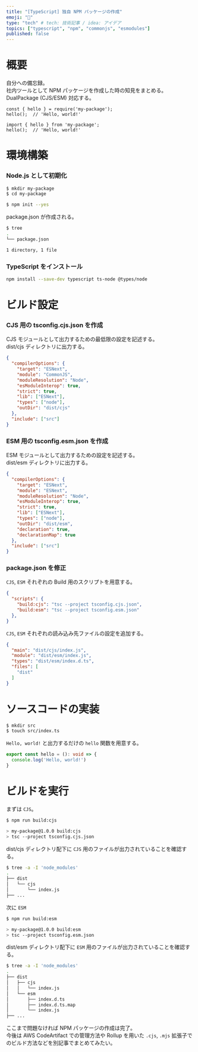 ```yaml
---
title: "[TypeScript] 独自 NPM パッケージの作成"
emoji: "🎉"
type: "tech" # tech: 技術記事 / idea: アイデア
topics: ["typescript", "npm", "commonjs", "esmodules"]
published: false
---
```


# 概要

自分への備忘録。  
社内ツールとして NPM パッケージを作成した時の知見をまとめる。 
DualPackage (CJS/ESM) 対応する。

```javascript:JavaScript
const { hello } = require('my-package');
hello();  // 'Hello, world!'
```

```typescript:TypeScript
import { hello } from 'my-package';
hello();  // 'Hello, world!'
```

# 環境構築

### Node.js として初期化

```sh
$ mkdir my-package
$ cd my-package

$ npm init --yes
```

package.json が作成される。

```sh
$ tree
.
└── package.json

1 directory, 1 file
```

### TypeScript をインストール

```sh
npm install --save-dev typescript ts-node @types/node
```

# ビルド設定

### CJS 用の tsconfig.cjs.json を作成

CJS モジュールとして出力するための最低限の設定を記述する。  
dist/cjs ディレクトリに出力する。

```typescript:tsconfig.cjs.json
{
  "compilerOptions": {
    "target": "ESNext",
    "module": "CommonJS",
    "moduleResolution": "Node",
    "esModuleInterop": true,
    "strict": true,
    "lib": ["ESNext"],
    "types": ["node"],
    "outDir": "dist/cjs"
  },
  "include": ["src"]
}
```

### ESM 用の tsconfig.esm.json を作成

ESM モジュールとして出力するための設定を記述する。  
dist/esm ディレクトリに出力する。

```typescript:tsconfig.esm.json
{
  "compilerOptions": {
    "target": "ESNext",
    "module": "ESNext",
    "moduleResolution": "Node",
    "esModuleInterop": true,
    "strict": true,
    "lib": ["ESNext"],
    "types": ["node"],
    "outDir": "dist/esm",
    "declaration": true,
    "declarationMap": true
  },
  "include": ["src"]
}
```

### package.json を修正

`CJS`, `ESM` それぞれの Build 用のスクリプトを用意する。

```typescript:package.json
{
  "scripts": {
    "build:cjs": "tsc --project tsconfig.cjs.json",
    "build:esm": "tsc --project tsconfig.esm.json"
  },
}
```

`CJS`, `ESM` それぞれの読み込み先ファイルの設定を追加する。

```typescript:package.json
{
  "main": "dist/cjs/index.js",
  "module": "dist/esm/index.js",
  "types": "dist/esm/index.d.ts",
  "files": [
    "dist"
  ]
}
```

# ソースコードの実装

```sh
$ mkdir src
$ touch src/index.ts
```

`Hello, world!` と出力するだけの `hello` 関数を用意する。

```typescript:src/index.ts
export const hello = (): void => {
  console.log('Hello, world!')
}
```

# ビルドを実行

まずは `CJS`。

```sh
$ npm run build:cjs

> my-package@1.0.0 build:cjs
> tsc --project tsconfig.cjs.json
```

dist/cjs ディレクトリ配下に `CJS` 用のファイルが出力されていることを確認する。

```sh
$ tree -a -I 'node_modules'
.
├── dist
│   └── cjs
│       └── index.js
├── ...
```

次に `ESM`

```sh
$ npm run build:esm

> my-package@1.0.0 build:esm
> tsc --project tsconfig.esm.json
```

dist/esm ディレクトリ配下に `ESM` 用のファイルが出力されていることを確認する。

```sh
$ tree -a -I 'node_modules'
.
├── dist
│   ├── cjs
│   │   └── index.js
│   └── esm
│       ├── index.d.ts
│       ├── index.d.ts.map
│       └── index.js
├── ...
```

ここまで問題なければ NPM パッケージの作成は完了。  
今後は AWS CodeArtifact での管理方法や Rollup を用いた `.cjs`, `.mjs` 拡張子でのビルド方法などを別記事でまとめてみたい。
